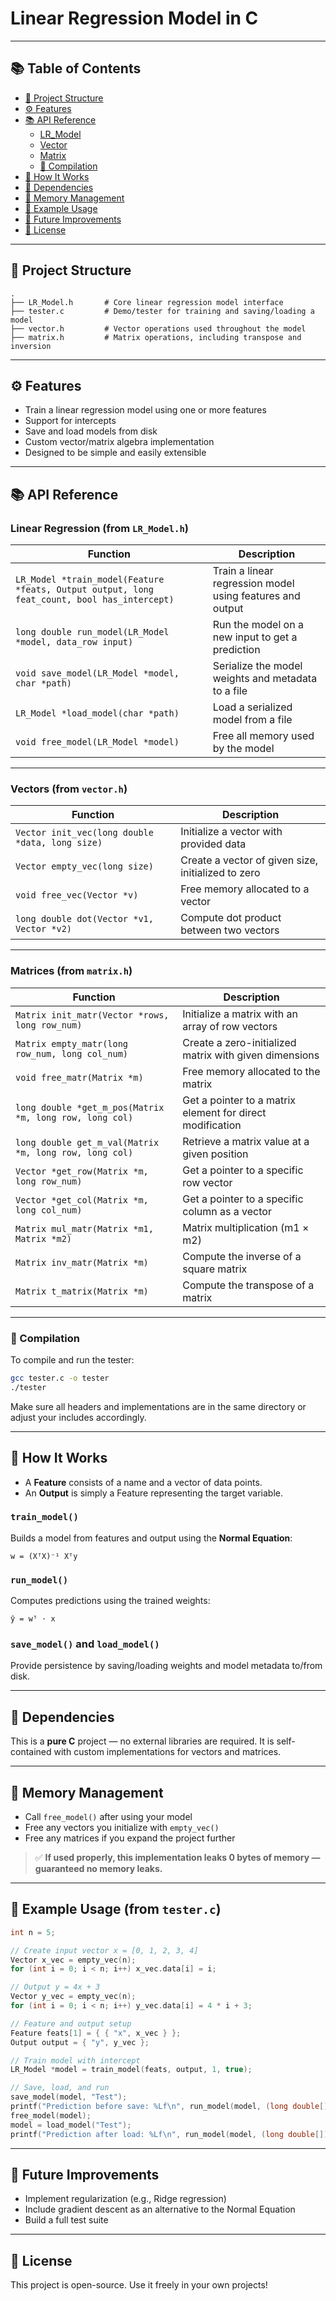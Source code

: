 # Linear Regression Model in C

---

## 📚 Table of Contents

- [📁 Project Structure](#-project-structure)
- [⚙️ Features](#️-features)
- [📚 API Reference](#-api-reference)
  - [LR_Model](#lr_model-from-lr_modelh)
  - [Vector](#vector-api-from-vectorh)
  - [Matrix](#matrix-api-from-matrixh)
  - [🔧 Compilation](#-compilation)
- [🧠 How It Works](#-how-it-works)
- [🧱 Dependencies](#-dependencies)
- [🧼 Memory Management](#-memory-management)
- [🧪 Example Usage](#-example-usage-from-testerc)
- [📝 Future Improvements](#-future-improvements)
- [📄 License](#-license)

---

## 📁 Project Structure

```
.
├── LR_Model.h       # Core linear regression model interface
├── tester.c         # Demo/tester for training and saving/loading a model
├── vector.h         # Vector operations used throughout the model
├── matrix.h         # Matrix operations, including transpose and inversion
```

---

## ⚙️ Features

- Train a linear regression model using one or more features  
- Support for intercepts  
- Save and load models from disk  
- Custom vector/matrix algebra implementation  
- Designed to be simple and easily extensible  

---

## 📚 API Reference

### Linear Regression (from `LR_Model.h`)

| Function | Description |
|----------|-------------|
| `LR_Model *train_model(Feature *feats, Output output, long feat_count, bool has_intercept)` | Train a linear regression model using features and output |
| `long double run_model(LR_Model *model, data_row input)` | Run the model on a new input to get a prediction |
| `void save_model(LR_Model *model, char *path)` | Serialize the model weights and metadata to a file |
| `LR_Model *load_model(char *path)` | Load a serialized model from a file |
| `void free_model(LR_Model *model)` | Free all memory used by the model |

---

### Vectors (from `vector.h`)

| Function | Description |
|----------|-------------|
| `Vector init_vec(long double *data, long size)` | Initialize a vector with provided data |
| `Vector empty_vec(long size)` | Create a vector of given size, initialized to zero |
| `void free_vec(Vector *v)` | Free memory allocated to a vector |
| `long double dot(Vector *v1, Vector *v2)` | Compute dot product between two vectors |

---

### Matrices (from `matrix.h`)

| Function | Description |
|----------|-------------|
| `Matrix init_matr(Vector *rows, long row_num)` | Initialize a matrix with an array of row vectors |
| `Matrix empty_matr(long row_num, long col_num)` | Create a zero-initialized matrix with given dimensions |
| `void free_matr(Matrix *m)` | Free memory allocated to the matrix |
| `long double *get_m_pos(Matrix *m, long row, long col)` | Get a pointer to a matrix element for direct modification |
| `long double get_m_val(Matrix *m, long row, long col)` | Retrieve a matrix value at a given position |
| `Vector *get_row(Matrix *m, long row_num)` | Get a pointer to a specific row vector |
| `Vector *get_col(Matrix *m, long col_num)` | Get a pointer to a specific column as a vector |
| `Matrix mul_matr(Matrix *m1, Matrix *m2)` | Matrix multiplication (m1 × m2) |
| `Matrix inv_matr(Matrix *m)` | Compute the inverse of a square matrix |
| `Matrix t_matrix(Matrix *m)` | Compute the transpose of a matrix |

---

### 🔧 Compilation

To compile and run the tester:

```bash
gcc tester.c -o tester
./tester
```

Make sure all headers and implementations are in the same directory or adjust your includes accordingly.

---

## 🧠 How It Works

- A **Feature** consists of a name and a vector of data points.  
- An **Output** is simply a Feature representing the target variable.

### `train_model()`
Builds a model from features and output using the **Normal Equation**:

```
w = (XᵀX)⁻¹ Xᵀy
```

### `run_model()`
Computes predictions using the trained weights:

```
ŷ = wᵀ ⋅ x
```

### `save_model()` and `load_model()`
Provide persistence by saving/loading weights and model metadata to/from disk.

---

## 🧱 Dependencies

This is a **pure C** project — no external libraries are required. It is self-contained with custom implementations for vectors and matrices.

---

## 🧼 Memory Management

- Call `free_model()` after using your model  
- Free any vectors you initialize with `empty_vec()`  
- Free any matrices if you expand the project further  

> ✅ **If used properly, this implementation leaks 0 bytes of memory — guaranteed no memory leaks.**

---

## 🧪 Example Usage (from `tester.c`)

```c
int n = 5;

// Create input vector x = [0, 1, 2, 3, 4]
Vector x_vec = empty_vec(n);
for (int i = 0; i < n; i++) x_vec.data[i] = i;

// Output y = 4x + 3
Vector y_vec = empty_vec(n);
for (int i = 0; i < n; i++) y_vec.data[i] = 4 * i + 3;

// Feature and output setup
Feature feats[1] = { { "x", x_vec } };
Output output = { "y", y_vec };

// Train model with intercept
LR_Model *model = train_model(feats, output, 1, true);

// Save, load, and run
save_model(model, "Test");
printf("Prediction before save: %Lf\n", run_model(model, (long double[]){5.0}));
free_model(model);
model = load_model("Test");
printf("Prediction after load: %Lf\n", run_model(model, (long double[]){5.0}));
```

---

## 📝 Future Improvements

- Implement regularization (e.g., Ridge regression)  
- Include gradient descent as an alternative to the Normal Equation  
- Build a full test suite  

---

## 📄 License

This project is open-source. Use it freely in your own projects!